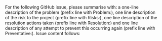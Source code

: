 For the following GitHub issue, please summarise with: a one-line description 
of the problem (prefix line with Problem:), one line description of the risk to the project (prefix line with Risks:), one 
line description of the resolution actions taken (prefix line with Resolution:) and one line description of any attempt to prevent this occurring again (prefix line with Preventative:).  Issue content follows: 